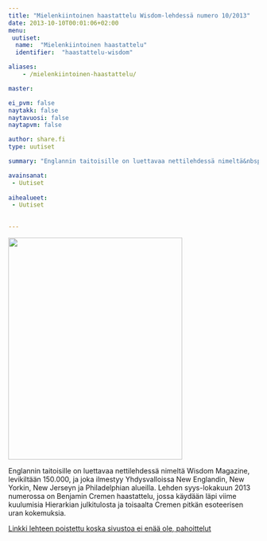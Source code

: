 ```yaml
---
title: "Mielenkiintoinen haastattelu Wisdom-lehdessä numero 10/2013"
date: 2013-10-10T00:01:06+02:00
menu:
 uutiset:
  name:  "Mielenkiintoinen haastattelu"
  identifier:  "haastattelu-wisdom"

aliases:
    - /mielenkiintoinen-haastattelu/

master:

ei_pvm: false
naytakk: false
naytavuosi: false
naytapvm: false

author: share.fi
type: uutiset

summary: "Englannin taitoisille on luettavaa nettilehdessä nimeltä&nbsp;Wisdom Magazine, levikiltään 150.000, ja joka ilmestyy Yhdysvalloissa"

avainsanat:
 - Uutiset
 
aihealueet:
 - Uutiset
 

---
```


<p class="alignright"><img src="https://sharefi-cdn.sirv.com/sharefi/wisdom-lehti-haastattelu.jpg" width="350" height="447" alt="" /></p>
<p class="alustus">Englannin taitoisille on luettavaa nettilehdessä nimeltä&nbsp;Wisdom Magazine, levikiltään 150.000, ja joka ilmestyy Yhdysvalloissa New Englandin, New Yorkin, New Jerseyn ja Philadelphian alueilla. Lehden syys-lokakuun 2013 numerossa on Benjamin Cremen haastattelu, jossa käydään läpi viime kuulumisia Hierarkian julkitulosta ja toisaalta Cremen pitkän esoteerisen uran kokemuksia.</p>
<p><a title="Cremen haastattelu" href="#" target="_blank" class="external" rel="nofollow">Linkki lehteen poistettu koska sivustoa ei enää ole, pahoittelut</a></p>




